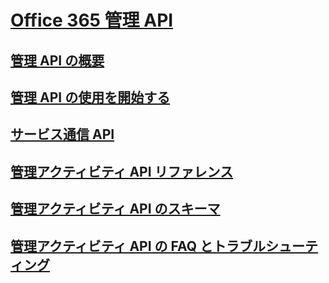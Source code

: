 # [Office 365 管理 API](index.md)
## [管理 API の概要](office-365-management-apis-overview.md)
## [管理 API の使用を開始する](get-started-with-office-365-management-apis.md)
## [サービス通信 API](office-365-service-communications-api-reference.md)
## [管理アクティビティ API リファレンス](office-365-management-activity-api-reference.md)
## [管理アクティビティ API のスキーマ](office-365-management-activity-api-schema.md)
## [管理アクティビティ API の FAQ とトラブルシューティング](troubleshooting-the-office-365-management-activity-api.md)
